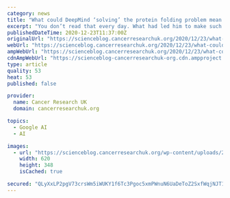 ```yaml
---
category: news
title: "What could DeepMind ‘solving’ the protein folding problem mean for cancer research?"
excerpt: "You don’t read that every day. What had led him to make such a bold claim? It was the news that Google-owned British artificial intelligence company, DeepMind, had ‘cracked’ the decades-old conundrum of how proteins fold with a new version of their ..."
publishedDateTime: 2020-12-23T11:37:00Z
originalUrl: "https://scienceblog.cancerresearchuk.org/2020/12/23/what-could-deepmind-solving-the-protein-folding-problem-mean-for-cancer-research/"
webUrl: "https://scienceblog.cancerresearchuk.org/2020/12/23/what-could-deepmind-solving-the-protein-folding-problem-mean-for-cancer-research/"
ampWebUrl: "https://scienceblog.cancerresearchuk.org/2020/12/23/what-could-deepmind-solving-the-protein-folding-problem-mean-for-cancer-research/amp/"
cdnAmpWebUrl: "https://scienceblog-cancerresearchuk-org.cdn.ampproject.org/c/s/scienceblog.cancerresearchuk.org/2020/12/23/what-could-deepmind-solving-the-protein-folding-problem-mean-for-cancer-research/amp/"
type: article
quality: 53
heat: 53
published: false

provider:
  name: Cancer Research UK
  domain: cancerresearchuk.org

topics:
  - Google AI
  - AI

images:
  - url: "https://scienceblog.cancerresearchuk.org/wp-content/uploads/2020/12/GettyImages-954310554-hero.jpg"
    width: 620
    height: 348
    isCached: true

secured: "QLyXxLP2pgV73crsWm5iWUKY1f6Tc3Pgoc5xmPWnuN6UaDeToZ2SxfWqjNJT14gPPYoLD7X3OQ5ZtI+0AecDYHzP626IUy4KzkIeMEW47sz1AFWpcLrDSlbL+fWPYlg+gU6n0RQ8+pZASzaIh/tZc3OWYShXTfYIORJgpSsY/UqQkYu3qzvRd0/BPvqj2n2PJSQvFp43OuxyFaQJczLADp0ZQOMivZP78Ca1TefRt601p8qnv22WC4TLt5tdcYP/mByI03OGywxQ9rAOFiWpFyISfViDEK/732o4WtGyOQCaDCXJ782kxKhZdgEjxbSan7IQMuKvZxhVpEW4wjd4FogHcwUT+2M68LxekftLKjI=;YimTuuS9kX1QpHcBHKCzfQ=="
---
```


